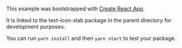 This example was bootstrapped with [Create React App](https://github.com/facebook/create-react-app).

It is linked to the text-icon-xlab package in the parent directory for development purposes.

You can run `yarn install` and then `yarn start` to test your package.
